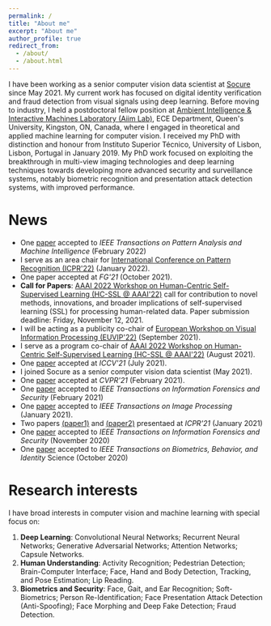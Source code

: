 ```yaml
---
permalink: /
title: "About me"
excerpt: "About me"
author_profile: true
redirect_from: 
  - /about/
  - /about.html
---
```


I have been working as a senior computer vision data scientist at [Socure](https://www.socure.com/) since May 2021. My current work has focused on digital identity verification and fraud detection from visual signals using deep learning. Before moving to industry, I held a postdoctoral fellow position at [Ambient Intelligence & Interactive Machines Laboratory (Aiim Lab)](http://www.aiimlab.com/index.html), ECE Department, Queen's University, Kingston, ON, Canada, where I engaged in theoretical and applied machine learning for computer vision. I received my PhD with distinction and honour from Instituto Superior Técnico, University of Lisbon, Lisbon, Portugal in January 2019. My PhD work focused on exploiting the breakthrough in multi-view imaging technologies and deep learning techniques towards developing more advanced security and surveillance systems, notably biometric recognition and presentation attack detection systems, with improved performance.


News
======
* One [paper](https://arxiv.org/pdf/2102.09546.pdf) accepted to <i>IEEE Transactions on Pattern Analysis and Machine Intelligence</i> (February 2022)
* I serve as an area chair for [International Conference on Pattern Recognition (ICPR'22)](https://www.icpr2022.com/)  (January 2022).
* One paper accepted at <i>FG'21</i> (October 2021).
* <b>Call for Papers</b>: [AAAI 2022 Workshop on Human-Centric Self-Supervised Learning (HC-SSL @ AAAI'22)](https://hcssl.github.io/AAAI-22/pages/call-for-papers.html) call for contribution to novel methods, innovations, and broader implications of self-supervised learning (SSL) for processing human-related data. Paper submission deadline: Friday, November 12, 2021.
* I will be acting as a publicity co-chair of [European Workshop on Visual Information Processing (EUVIP'22)](https://euvip2022.org/)  (September 2021).
* I serve as a program co-chair of [AAAI 2022 Workshop on Human-Centric Self-Supervised Learning (HC-SSL @ AAAI'22)](https://hcssl.github.io/AAAI-22/pages/call-for-papers.html)  (August 2021).
* One [paper](https://openaccess.thecvf.com/content/ICCV2021/html/Uppal_Teacher-Student_Adversarial_Depth_Hallucination_To_Improve_Face_Recognition_ICCV_2021_paper.html) accepted at <i>ICCV'21</i> (July 2021).
* I joined Socure as a senior computer vision data scientist (May 2021).
* One [paper](https://openaccess.thecvf.com/content/CVPR2021/html/Sepas-Moghaddam_Multi-Perspective_LSTM_for_Joint_Visual_Representation_Learning_CVPR_2021_paper.html) accepted at <i>CVPR'21</i> (February 2021).
* One [paper](https://ieeexplore.ieee.org/abstract/document/9330625) accepted to <i>IEEE Transactions on Information Forensics and Security</i> (February 2021)
* One [paper](https://ieeexplore.ieee.org/abstract/document/9343707) accepted to <i>IEEE Transactions on Image Processing</i> (January 2021).
* Two papers [(paper1)](https://ieeexplore.ieee.org/abstract/document/9412517) and [(paper2)](https://ieeexplore.ieee.org/abstract/document/9412514) presentaed at <i>ICPR'21</i> (January 2021)
* One [paper](https://ieeexplore.ieee.org/abstract/document/9249026) accepted to <i>IEEE Transactions on Information Forensics and Security</i> (November 2020)
* One [paper](https://ieeexplore.ieee.org/abstract/document/9229117) accepted to <i>IEEE Transactions on Biometrics, Behavior, and Identity</i> Science (October 2020)


Research interests
======
I have broad interests in computer vision and machine learning with special focus on:

1. <b>Deep Learning</b>: Convolutional Neural Networks; Recurrent Neural Networks; Generative Adversarial Networks; Attention Networks; Capsule Networks.
2. <b>Human Understanding</b>: Activity Recognition; Pedestrian Detection; Brain-Computer Interface; Face, Hand and Body Detection, Tracking, and Pose Estimation; Lip Reading.
3. <b>Biometrics and Security</b>: Face, Gait, and Ear Recognition; Soft-Biometrics; Person Re-Identification; Face Presentation Attack Detection (Anti-Spoofing); Face Morphing and Deep Fake Detection; Fraud Detection.

